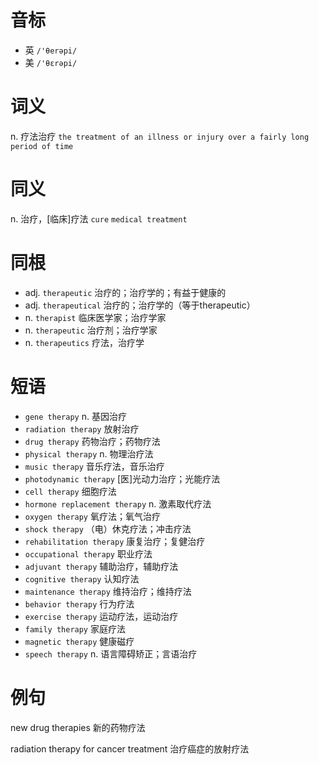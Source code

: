 # 音标

- 英 `/'θerəpi/`
- 美 `/'θɛrəpi/`

# 词义

n. 疗法治疗
`the treatment of an illness or injury over a fairly long period of time`

# 同义

n. 治疗，[临床]疗法
`cure` `medical treatment`

# 同根

- adj. `therapeutic` 治疗的；治疗学的；有益于健康的
- adj. `therapeutical` 治疗的；治疗学的（等于therapeutic）
- n. `therapist` 临床医学家；治疗学家
- n. `therapeutic` 治疗剂；治疗学家
- n. `therapeutics` 疗法，治疗学

# 短语

- `gene therapy` n. 基因治疗
- `radiation therapy` 放射治疗
- `drug therapy` 药物治疗；药物疗法
- `physical therapy` n. 物理治疗法
- `music therapy` 音乐疗法，音乐治疗
- `photodynamic therapy` [医]光动力治疗；光能疗法
- `cell therapy` 细胞疗法
- `hormone replacement therapy` n. 激素取代疗法
- `oxygen therapy` 氧疗法；氧气治疗
- `shock therapy` （电）休克疗法；冲击疗法
- `rehabilitation therapy` 康复治疗；复健治疗
- `occupational therapy` 职业疗法
- `adjuvant therapy` 辅助治疗，辅助疗法
- `cognitive therapy` 认知疗法
- `maintenance therapy` 维持治疗；维持疗法
- `behavior therapy` 行为疗法
- `exercise therapy` 运动疗法，运动治疗
- `family therapy` 家庭疗法
- `magnetic therapy` 健康磁疗
- `speech therapy` n. 语言障碍矫正；言语治疗

# 例句

new drug therapies
新的药物疗法

radiation therapy for cancer treatment
治疗癌症的放射疗法


